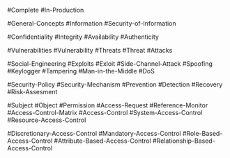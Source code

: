 
#Complete #In-Production 

#General-Concepts #Information #Security-of-Information

#Confidentiality #Integrity #Availability #Authenticity 

#Vulnerabilities #Vulnerability #Threats #Threat #Attacks 

#Social-Engineering #Exploits #Exloit #Side-Channel-Attack #Spoofing #Keylogger #Tampering #Man-in-the-Middle #DoS 

#Security-Policy #Security-Mechanism #Prevention #Detection #Recovery #Risk-Assesment

#Subject #Object #Permission #Access-Request #Reference-Monitor #Access-Control-Matrix #Access-Control #System-Access-Control #Resource-Access-Control

#Discretionary-Access-Control #Mandatory-Access-Control #Role-Based-Access-Control #Attribute-Based-Access-Control #Relationship-Based-Access-Control
